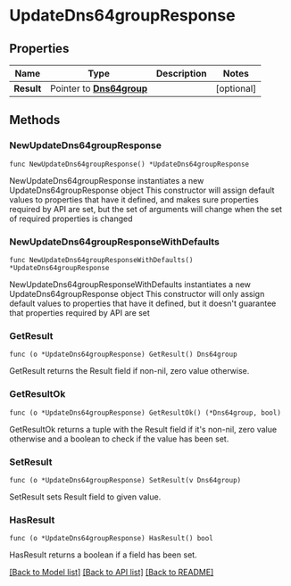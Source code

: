 # UpdateDns64groupResponse

## Properties

Name | Type | Description | Notes
------------ | ------------- | ------------- | -------------
**Result** | Pointer to [**Dns64group**](Dns64group.md) |  | [optional] 

## Methods

### NewUpdateDns64groupResponse

`func NewUpdateDns64groupResponse() *UpdateDns64groupResponse`

NewUpdateDns64groupResponse instantiates a new UpdateDns64groupResponse object
This constructor will assign default values to properties that have it defined,
and makes sure properties required by API are set, but the set of arguments
will change when the set of required properties is changed

### NewUpdateDns64groupResponseWithDefaults

`func NewUpdateDns64groupResponseWithDefaults() *UpdateDns64groupResponse`

NewUpdateDns64groupResponseWithDefaults instantiates a new UpdateDns64groupResponse object
This constructor will only assign default values to properties that have it defined,
but it doesn't guarantee that properties required by API are set

### GetResult

`func (o *UpdateDns64groupResponse) GetResult() Dns64group`

GetResult returns the Result field if non-nil, zero value otherwise.

### GetResultOk

`func (o *UpdateDns64groupResponse) GetResultOk() (*Dns64group, bool)`

GetResultOk returns a tuple with the Result field if it's non-nil, zero value otherwise
and a boolean to check if the value has been set.

### SetResult

`func (o *UpdateDns64groupResponse) SetResult(v Dns64group)`

SetResult sets Result field to given value.

### HasResult

`func (o *UpdateDns64groupResponse) HasResult() bool`

HasResult returns a boolean if a field has been set.


[[Back to Model list]](../README.md#documentation-for-models) [[Back to API list]](../README.md#documentation-for-api-endpoints) [[Back to README]](../README.md)


